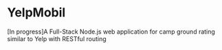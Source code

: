 # YelpMobil
[In progress]A Full-Stack Node.js web application for camp ground rating similar to Yelp with RESTful routing
